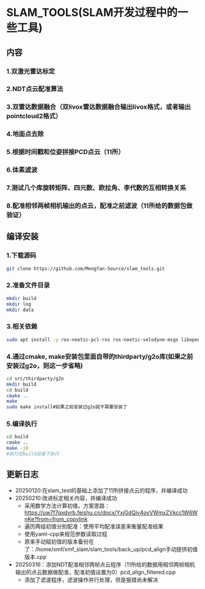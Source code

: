# SLAM_TOOLS(SLAM开发过程中的一些工具)
## 内容
### 1.双激光雷达标定 
### 2.NDT点云配准算法
### 3.双雷达数据融合（双livox雷达数据融合输出livox格式，或者输出pointcloud2格式）
### 4.地面点去除
### 5.根据时间戳和位姿拼接PCD点云（11所）
### 6.体素滤波
### 7.测试几个库旋转矩阵、四元数、欧拉角、李代数的互相转换关系
### 8.配准相邻两帧相机输出的点云，配准之前滤波（11所给的数据包做验证）
## 编译安装
### 1.下载源码
```bash
git clone https://github.com/Mengfan-Source/slam_tools.git
```
### 2.准备文件目录
```bash
mkdir build
mkdir log 
mkdir data
```
### 3.相关依赖
```bash
sudo apt install -y ros-noetic-pcl-ros ros-noetic-velodyne-msgs libopencv-dev libgoogle-glog-dev libeigen3-dev libsuitesparse-dev libpcl-dev libyaml-cpp-dev libbtbb-dev libgmock-dev
```
### 4.通过cmake, make安装包里面自带的thirdparty/g2o库(如果之前安装过g2o，则这一步省略)
```bash
cd src/thirdparty/g2o
mkdir build
cd build
cmake ..
make
sudo make install#如果之前安装过g2o就不需要安装了
```
### 5.编译执行
```bash
cd build
cmake ..
make -j8
#执行在build目录下执行
```

## 更新日志
- 20250120:在slam_test的基础上添加了11所拼接点云的程序，并编译成功
- 20250210:改进标定相关内容，并编译成功
    - 采用数学方法计算初值，方案思路：https://uw7f7qxdyrb.feishu.cn/docx/YxjGdQiv4ovVWmxZVkcc1W6WnKe?from=from_copylink  
    - 遍历两组初值分别配准：使用平均配准误差来衡量配准结果  
    - 使用yaml-cpp来规范参数读取过程  
    - 原来手动赋初值的版本备份在了：/home/xmf/xmf_slam/slam_tools/back_up/pcd_align手动提供初值版本.cpp  
- 20250316：添加NDT配准相邻两帧点云程序（11所给的数据用相邻两帧相机输出的点云数据做配准，配准初值设置为0）pcd_align_filtered.cpp
    - 添加了滤波程序，滤波操作并行处理，但是报错尚未解决